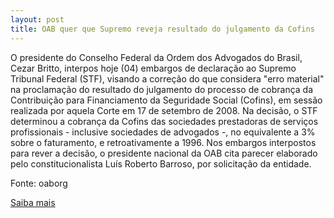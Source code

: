 ```yaml
---
layout: post
title: OAB quer que Supremo reveja resultado do julgamento da Cofins
---
```

<p>O presidente do Conselho Federal da Ordem dos Advogados do Brasil, Cezar Britto, interpos hoje (04) embargos de declaração ao Supremo Tribunal Federal (STF), visando a correção do que considera "erro material" na proclamação do resultado do julgamento do processo de cobrança da Contribuição para Financiamento da Seguridade Social (Cofins), em sessão realizada por aquela Corte em 17 de setembro de 2008. Na decisão, o STF determinou a cobrança da Cofins das sociedades prestadoras de serviços profissionais - inclusive sociedades de advogados -, no equivalente a 3% sobre o faturamento, e retroativamente a 1996. Nos embargos interpostos para rever a decisão, o presidente nacional da OAB cita parecer elaborado pelo constitucionalista Luís Roberto Barroso, por solicitação da entidade.</p><p>Fonte: oaborg </p><p><a href="http://www.oab.org.br/noticia.asp?id=15835" target="_blank">Saiba mais </a></p>
